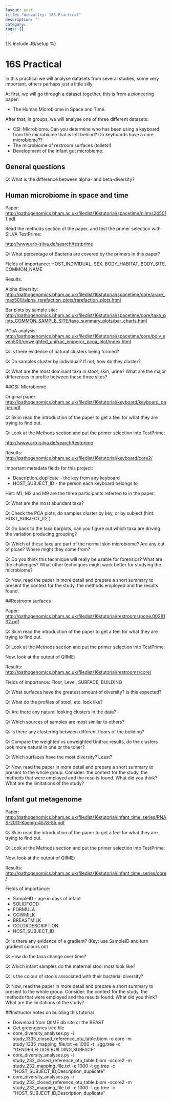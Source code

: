 ```yaml
---
layout: post
title: "Webvalley: 16S Practical"
description: ""
category: 
tags: []
---
```

{% include JB/setup %}

# 16S Practical #
	
In this practical we will analyse datasets from several studies, some very important, others perhaps just a little silly.

At first, we will go through a dataset together, this is from a pioneering paper:

*  The Human Microbiome in Space and Time.

After that, in groups, we will analyse one of three different datasets:
*  CSI: Microbiome. Can you determine who has been using a keyboard from the microbiome that is left behind? Do keyboards have a core microbiome??
*  The microbiome of restroom surfaces (toilets!)
*  Development of the infant gut microbiome.

## General questions

Q: What is the difference between alpha- and beta-diversity?

## Human microbiome in space and time

Paper: <http://pathogenomics.bham.ac.uk/filedist/16stutorial/spacetime/nihms245011.pdf>

Read the methods section of the paper, and test the primer selection with SILVA TestPrime:

<http://www.arb-silva.de/search/testprime>

Q: What percentage of Bacteria are covered by the primers in this paper?

Fields of importance: HOST_INDIVIDUAL, SEX, BODY_HABITAT, BODY_SITE, COMMON_NAME

Results: 

Alpha diversity: <http://pathogenomics.bham.ac.uk/filedist/16stutorial/spacetime/core/arare_max500/alpha_rarefaction_plots/rarefaction_plots.html>

Bar plots by sample site: <http://pathogenomics.bham.ac.uk/filedist/16stutorial/spacetime/core/taxa_plots_COMMON_SAMPLE_SITE/taxa_summary_plots/bar_charts.html>

PCoA analysis: <http://pathogenomics.bham.ac.uk/filedist/16stutorial/spacetime/core/bdiv_even500/unweighted_unifrac_emperor_pcoa_plot/index.html>

Q: Is there evidence of natural clusters being formed?

Q: Do samples cluster by individual? If not, how do they cluster?

Q: What are the most dominant taxa in stool, skin, urine? What are the major differences in profile between these three sites?

##CSI: Microbiome

Original paper: <http://pathogenomics.bham.ac.uk/filedist/16stutorial/keyboard/keyboard_paper.pdf>

Q: Skim read the introduction of the paper to get a feel for what they are trying to find out.

Q: Look at the Methods section and put the primer selection into TestPrime:

<http://www.arb-silva.de/search/testprime>

Results: <http://pathogenomics.bham.ac.uk/filedist/16stutorial/keyboard/core2/>

Important metadata fields for this project:
*  Description_duplicate - the key from any keyboard
*  HOST_SUBJECT_ID - the person each keyboard belongs to

Hint: M1, M2 and M9 are the three participants referred to in the paper.

Q: What are the most abundant taxa?

Q: Check the PCA plots, do samples cluster by key, or by subject (hint: HOST_SUBJECT_ID, )

Q: Go back to the taxa barplots, can you figure out which taxa are driving the variation producing grouping?

Q: Which of these taxa are part of the normal skin microbiome? Are any out of plcae? Where might they come from?

Q: Do you think this technique will really be usable for forensics? What are the challenges? What other techniques might work better for studying the microbiome?

Q: Now, read the paper in more detail and prepare a short summary to present the context for the study, the methods employed and the results found.

##Restroom surfaces

Paper: <http://pathogenomics.bham.ac.uk/filedist/16stutorial/restrooms/pone.0028132.pdf>

Q: Skim read the introduction of the paper to get a feel for what they are trying to find out.

Q: Look at the Methods section and put the primer selection into TestPrime:

Now, look at the output of QIIME:

Results: <http://pathogenomics.bham.ac.uk/filedist/16stutorial/restrooms/core/>

Fields of importance: Floor, Level, SURFACE, BUILDING

Q: What surfaces have the greatest amount of diversity? Is this expected?

Q: What do the profiles of stool, etc. look like?

Q: Are there any natural looking clusters in the data?

Q: Which sources of samples are most similar to others?

Q: Is there any clustering between different floors of the building?

Q: Compare the weighted vs unweighted Unifrac results, do the clusters look more natural in one or the toher?

Q: Which surfaces have the most diversity? Least?

Q: Now, read the paper in more detail and prepare a short summary to present to the whole group. Consider: the context for the study, the methods that were employed and the results found. What did you think? What are the limitations of the study?

## Infant gut metagenome

Paper: <http://pathogenomics.bham.ac.uk/filedist/16stutorial/infant_time_series/PNAS-2011-Koenig-4578-85.pdf>

Q: Skim read the introduction of the paper to get a feel for what they are trying to find out.

Q: Look at the Methods section and put the primer selection into TestPrime:

Now, look at the output of QIIME:

Results: <http://pathogenomics.bham.ac.uk/filedist/16stutorial/infant_time_series/core/>

Fields of importance:
*  SampleID  - age in days of infant
*  SOLIDFOOD
*  FORMULA
*  COWMILK
*  BREASTMILK
*  COLORDESCRIPTION
*  HOST_SUBJECT_ID

Q: Is there any evidence of a gradient? (Key: use SampleID and turn gradient colours on)

Q: How do the taxa change over time?

Q: Which infant samples do the maternal stool most look like?

Q: Is the colour of stools associated with their bacterial diversity?

Q: Now, read the paper in more detail and prepare a short summary to present to the whole group. Consider: the context for the study, the methods that were employed and the results found. What did you think? What are the limitations of the study?

##Instructor notes on building this tutorial

* Download from QIIME db site or the BEAST
* Get greengenes tree file
* core_diversity_analyses.py -i study_1335_closed_reference_otu_table.biom -o core -m study_1335_mapping_file.txt -e 1000 -t ../gg.tree -c "GENDER,FLOOR,BUILDING,SURFACE"
* core_diversity_analyses.py -i study_232_closed_reference_otu_table.biom -ocore2 -m study_232_mapping_file.txt -e 1000 -t gg.tree -c "HOST_SUBJECT_ID,Description_duplicate"
* core_diversity_analyses.py -i study_232_closed_reference_otu_table.biom -ocore2 -m study_232_mapping_file.txt -e 1000 -t gg.tree -c "HOST_SUBJECT_ID,Description_duplicate"

